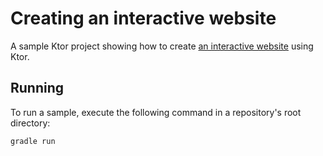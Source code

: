 # Creating an interactive website

A sample Ktor project showing how to create [an interactive website](https://ktor.io/docs/creating-interactive-website.html) using Ktor.

## Running

To run a sample, execute the following command in a repository's root directory:
```bash
gradle run
```